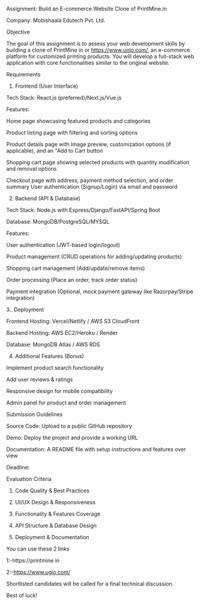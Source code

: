 Assignment: Build an E-commerce Website Clone of PrintMine.in

Company: Mobishaala Edutech Pvt. Ltd.

Objective

The goal of this assignment is to assess your web development skills by building a clone of PrintMine in or https://www.uolo.com/, an e-commerce platform for customized printing products. You will develop a full-stack web application with core functionalities similar to the original website.

Requirements

1. Frontend (User Interface)

Tech Stack: React.js (preferred)/Next.js/Vue.js

Features:

Home page showcasing featured products and categories

Product listing page with filtering and sorting options

Product details page with Image preview, customization options (if applicable), and an "Add to Cart button

Shopping cart page showing selected products with quantity modification and removal options

Checkout page with address, payment method selection, and order summary 
User authentication (Signup/Login) via email and password

2. Backend (API & Database)

Tech Stack: Node.js with Express/Django/FastAPI/Spring Boot

Database: MongoDB/PostgreSQL/MYSQL

Features:

User authentication (JWT-based login/logout)

Product management (CRUD operations for adding/updating products)

Shopping cart management (Add/update/remove items)

Order processing (Place an order, track order status)

Payment integration (Optional, mock payment gateway like Razorpay/Stripe integration) 

3.. Deployment

Frontend Hosting: Vercel/Netlify / AWS S3 CloudFront

Backend Hosting: AWS EC2/Heroku / Render

Database: MongoDB Atlas / AWS RDS

4. Additional Features (Bonus)

Implement product search functionality

Add user reviews & ratings

Responsive design for mobile compatibility

Admin panel for product and order management

Submission Guidelines

Source Code: Upload to a public GitHub repository

Demo: Deploy the project and provide a working URL

Documentation: A README file with setup instructions and features over view 

Deadline:

Evaluation Criteria

1. Code Quality & Best Practices

2. UI/UX Design & Responsiveness

3. Functionality & Features Coverage

4. API Structure & Database Design

5. Deployment & Documentation

You can use these 2 links

1:-https://printmine in

2:-https://www.ugio.com/

Shortlisted candidates will be called for a final technical discussion.

Best of luck!